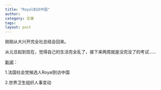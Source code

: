 ```yaml
---
title: "Royal到访中国"
author:
category: 实事
tags: 
layout: post
---
```

刚刚从大兴开完全社总结会回来。

从元旦起到现在，觉得自己的生活完全乱了，接下来两周就是没完没了的考试……

<a href="http://www.francaisblog.com.cn/node/470">新闻</a>：

1.法国社会党候选人Royal到访中国

2.世界卫生组织人事变动

